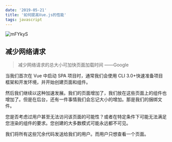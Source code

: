 ```yaml
---
date: '2019-05-21'
title: '如何提高Vue.js的性能'
tags: javascript
---
```


![mFYkyS](https://cdn.jsdelivr.net/gh/funnyPan/pics@master/uPic/mFYkyS.png)

## 减少网络请求

> 减少网络请求的总大小可加快页面加载时间 ——Google

当我们首次在 Vue 中启动 SPA 项目时，通常我们会使用 CLI 3.0+快速准备项目框架和开发环境，并开始创建页面和组件。

然后我们继续以这种加速发展。我们的页面增加了，我们放在这些页面上的组件也增加了。但是在后台，还有一件事情我们会忘记大小的增加。那是我们的捆绑文件。

您是否考虑过用户甚至无法访问该页面的可能性？或者在特定条件下可能无法满足您渲染的组件的要求。您创建的大多数模式可能永远都不可见。

我们将所有这些冗余代码发送给我们的用户。而用户只想查看一个页面。
